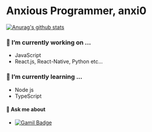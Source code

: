 # Anxious Programmer, anxi0

<!--START_SECTION:waka-->
<!--END_SECTION:waka-->

[![Anurag's github stats](https://github-readme-stats.vercel.app/api?username=anxi0&show_icons=true)](#)

<!--
[![Top Langs](https://github-readme-stats.vercel.app/api/top-langs/?username=Choi-YeonJin&layout=compact)](#)-->
  
### 🔭 I’m currently working on ...
- JavaScript
- React.js, React-Native, Python etc...

### 🌱 I’m currently learning ...
- Node js
- TypeScript


#### 💬 Ask me about
- [![Gamil Badge](http://img.shields.io/badge/-Gmail-informational?style=flat-square&logo=Gmail&logoColor=white&link=mailto:jjw01040@gamil.com)](mailto:jjw0104@gmail.com)
